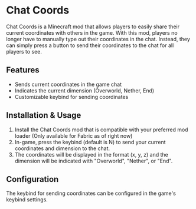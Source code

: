 # Chat Coords
Chat Coords is a Minecraft mod that allows players to easily share their current coordinates with others in the game. With this mod, players no longer have to manually type out their coordinates in the chat. Instead, they can simply press a button to send their coordinates to the chat for all players to see.

## Features
- Sends current coordinates in the game chat
- Indicates the current dimension (Overworld, Nether, End)
- Customizable keybind for sending coordinates

## Installation & Usage
1. Install the Chat Coords mod that is compatible with your preferred mod loader (Only available for Fabric as of right now)
2. In-game, press the keybind (default is N) to send your current coordinates and dimension to the chat.
3. The coordinates will be displayed in the format (x, y, z) and the dimension will be indicated with "Overworld", "Nether", or "End".

## Configuration
The keybind for sending coordinates can be configured in the game's keybind settings.